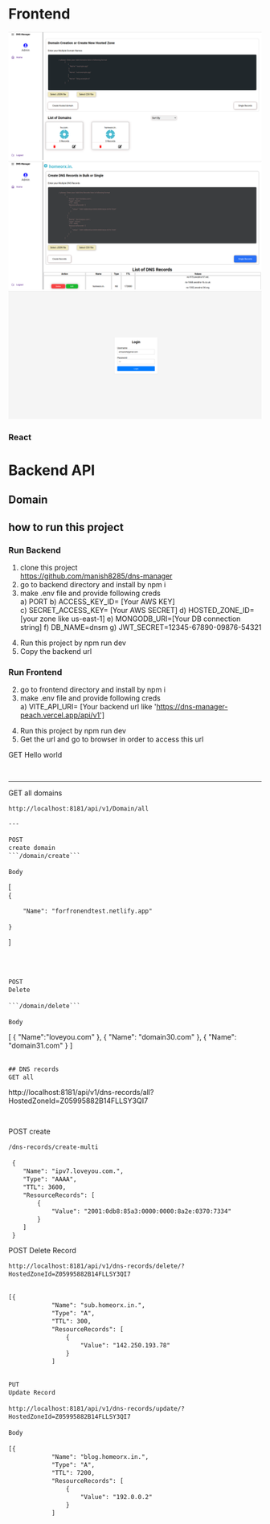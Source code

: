 

# Frontend

![welcome image](./readmeImages/domains.png)
![home](./readmeImages/dns.png) 
![login](./readmeImages/login.png)
### React 



# Backend API


## Domain

## how to run this project  
### Run Backend
1. clone this project  
https://github.com/manish8285/dns-manager  
2. go to backend directory  and install by npm i 
3. make .env file and provide following creds  
a) PORT 
b) ACCESS_KEY_ID= [Your AWS KEY]  
c) SECRET_ACCESS_KEY= [Your AWS SECRET] 
d) HOSTED_ZONE_ID=[your zone like us-east-1]
e) MONGODB_URI=[Your DB connection string]
f) DB_NAME=dnsm 
g) JWT_SECRET=12345-67890-09876-54321 

4) Run this project by npm run dev  
5) Copy the backend url

### Run Frontend
2. go to frontend directory  and install by npm i  
3. make .env file and provide following creds  
a) VITE_API_URI= [Your backend url like 'https://dns-manager-peach.vercel.app/api/v1']
4) Run this project by npm run dev 
5) Get the url and go to browser in order to access this url 



GET
Hello world

```


```
---
GET
all domains
```
http://localhost:8181/api/v1/Domain/all
```

```
---

POST
create domain
```/domain/create```

Body
```
 [  
      {
        
        "Name": "forfronendtest.netlify.app"
      
    }
 ]
 ```
 
 
 
 POST
Delete

```/domain/delete```

Body

```
  [ 
    {
        "Name":"loveyou.com"
    },
    {
        "Name": "domain30.com"
    },
    {
        "Name": "domain31.com"
    }
  ]
```

## DNS records
GET all

```
http://localhost:8181/api/v1/dns-records/all?HostedZoneId=Z05995882B14FLLSY3QI7
```


```



POST
create
```
/dns-records/create-multi

 {
    "Name": "ipv7.loveyou.com.",
    "Type": "AAAA",
    "TTL": 3600,
    "ResourceRecords": [
        {
            "Value": "2001:0db8:85a3:0000:0000:8a2e:0370:7334"
        }
    ]
 }

```

POST
Delete Record
```
http://localhost:8181/api/v1/dns-records/delete/?HostedZoneId=Z05995882B14FLLSY3QI7
```

```

[{
            "Name": "sub.homeorx.in.",
            "Type": "A",
            "TTL": 300,
            "ResourceRecords": [
                {
                    "Value": "142.250.193.78"
                }
            ]
  
```

```
PUT
Update Record

http://localhost:8181/api/v1/dns-records/update/?HostedZoneId=Z05995882B14FLLSY3QI7

Body

[{
            "Name": "blog.homeorx.in.",
            "Type": "A",
            "TTL": 7200,
            "ResourceRecords": [
                {
                    "Value": "192.0.0.2"
                }
            ]


```

